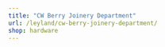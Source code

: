 ```yaml
---
title: "CW Berry Joinery Department"
url: /leyland/cw-berry-joinery-department/
shop: hardware
---
```

